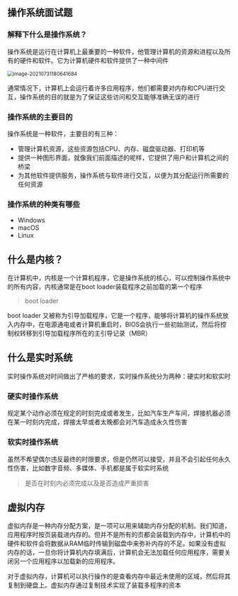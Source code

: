 ## 操作系统面试题

### 解释下什么是操作系统？

操作系统是运行在计算机上最重要的一种软件，他管理计算机的资源和进程以及所有的硬件和软件。它为计算机硬件和软件提供了一种中间件

<img src="https://gitee.com/zhang-songyao/blog-images/raw/master/20210731180644.png" alt="image-20210731180641684" style="zoom:80%;" />

通常情况下，计算机上会运行着许多应用程序，他们都需要对内存和CPU进行交互，操作系统的目的就是为了保证这些访问和交互能够准确无误的进行

### 操作系统的主要目的

操作系统是一种软件，主要目的有三种：

- 管理计算机资源，这些资源包括CPU、内存、磁盘驱动器、打印机等
- 提供一种图形界面，就像我们前面描述的呢样，它提供了用户和计算机之间的桥梁
- 为其他软件提供服务，操作系统与软件进行交互，以便为其分配运行所需要的任何资源

### 操作系统的种类有哪些

- Windows
- macOS
- Linux

## 什么是内核？

在计算机中，内核是一个计算机程序，它是操作系统的核心，可以控制操作系统中的所有内容，内核通常是在boot loader装载程序之前加载的第一个程序

> boot loader 

boot loader 又被称为引导加载程序，它是一个程序，能够将计算机的操作系统放入内存中，在电源通电或者计算机重启时，BIOS会执行一些初始测试，然后将控制权转移到引导加载程序所在的主引导记录（MBR）

## 什么是实时系统

实时操作系统对时间做出了严格的要求，实时操作系统分为两种：硬实时和软实时

### 硬实时操作系统

规定某个动作必须在规定的时刻完成或者发生，比如汽车生产车间，焊接机器必须在某一时刻内完成，焊接太早或者太晚都会对汽车造成永久性伤害

### 软实时操作系统

虽然不希望偶尔违反最终的时限要求，但是仍然可以接受，并且不会引起任何永久性伤害，比如数字音频、多媒体、手机都是属于软实时系统

> 是否在时刻内必须完成以及是否造成严重损害

## 虚拟内存

虚拟内存是一种内存分配方案，是一项可以用来辅助内存分配的机制。我们知道，应用程序时按页装载进内存的。但并不是所有的页都会装载到内存中，计算机中的硬件和软件会将数据从RAM临时传输到磁盘中来弥补内存的不足。如果没有虚拟内存的话，一旦你将计算机内存填满后，计算机会无法加载任何应用程序，需要关闭另一个应用程序以加载新的应用程序。

对于虚拟内存，计算机可以执行操作的是查看内存中最近未使用的区域，然后将其复制到硬盘上。虚拟内存通过复制技术实现了装载多程序的资本

